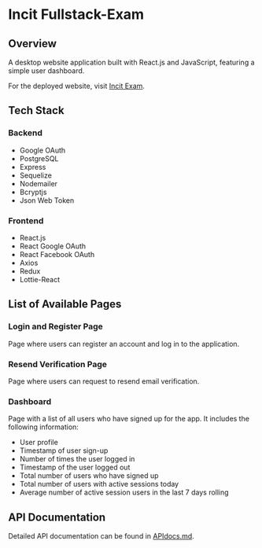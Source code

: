 # Incit Fullstack-Exam
## Overview

A desktop website application built with React.js and JavaScript, featuring a simple user dashboard.

For the deployed website, visit [Incit Exam](https://incit-exam.web.app).

## Tech Stack

### Backend

- Google OAuth
- PostgreSQL
- Express
- Sequelize
- Nodemailer
- Bcryptjs
- Json Web Token

### Frontend

- React.js
- React Google OAuth
- React Facebook OAuth
- Axios
- Redux
- Lottie-React

## List of Available Pages

### Login and Register Page

Page where users can register an account and log in to the application.

### Resend Verification Page

Page where users can request to resend email verification.

### Dashboard

Page with a list of all users who have signed up for the app. It includes the following information:

- User profile
- Timestamp of user sign-up
- Number of times the user logged in
- Timestamp of the user logged out
- Total number of users who have signed up
- Total number of users with active sessions today
- Average number of active session users in the last 7 days rolling

## API Documentation

Detailed API documentation can be found in [APIdocs.md](APIdocs.md).
